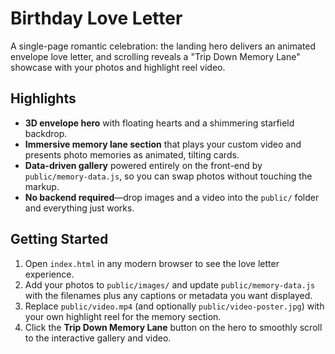 # Birthday Love Letter

A single-page romantic celebration: the landing hero delivers an animated envelope love letter, and scrolling reveals a "Trip Down Memory Lane" showcase with your photos and highlight reel video.

## Highlights

- **3D envelope hero** with floating hearts and a shimmering starfield backdrop.
- **Immersive memory lane section** that plays your custom video and presents photo memories as animated, tilting cards.
- **Data-driven gallery** powered entirely on the front-end by `public/memory-data.js`, so you can swap photos without touching the markup.
- **No backend required**—drop images and a video into the `public/` folder and everything just works.

## Getting Started

1. Open `index.html` in any modern browser to see the love letter experience.
2. Add your photos to `public/images/` and update `public/memory-data.js` with the filenames plus any captions or metadata you want displayed.
3. Replace `public/video.mp4` (and optionally `public/video-poster.jpg`) with your own highlight reel for the memory section.
4. Click the **Trip Down Memory Lane** button on the hero to smoothly scroll to the interactive gallery and video.
